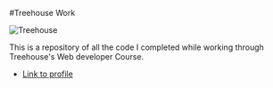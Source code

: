 #Treehouse Work

![Treehouse]()

This is a repository of all the code I completed while working through Treehouse's Web developer Course.

* [Link to profile](https://teamtreehouse.com/johnmccutchan)



